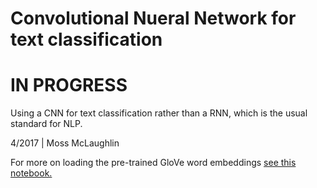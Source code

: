 # Convolutional Nueral Network for text classification
# IN PROGRESS

Using a CNN for text classification rather than a RNN, which is the usual standard for NLP.

4/2017 | Moss McLaughlin
 
 For more on loading the pre-trained GloVe word embeddings <a href = https://github.com/MossMcLaughlin/word_embeddings> see this notebook.</a>
